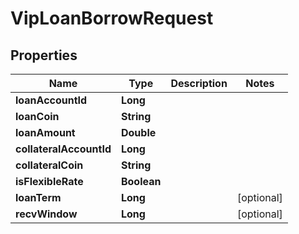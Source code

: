 

# VipLoanBorrowRequest


## Properties

| Name | Type | Description | Notes |
|------------ | ------------- | ------------- | -------------|
|**loanAccountId** | **Long** |  |  |
|**loanCoin** | **String** |  |  |
|**loanAmount** | **Double** |  |  |
|**collateralAccountId** | **Long** |  |  |
|**collateralCoin** | **String** |  |  |
|**isFlexibleRate** | **Boolean** |  |  |
|**loanTerm** | **Long** |  |  [optional] |
|**recvWindow** | **Long** |  |  [optional] |



